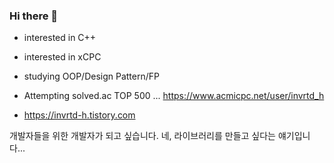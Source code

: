 ### Hi there 👋

<!--
**invrtd-h/invrtd-h** is a ✨ _special_ ✨ repository because its `README.md` (this file) appears on your GitHub profile.

Here are some ideas to get you started:

- 🔭 I’m currently working on ...
- 🌱 I’m currently learning ...
- 👯 I’m looking to collaborate on ...
- 🤔 I’m looking for help with ...
- 💬 Ask me about ...
- 📫 How to reach me: ...
- 😄 Pronouns: ...
- ⚡ Fun fact: ...
-->

* interested in C++
* interested in xCPC
* studying OOP/Design Pattern/FP

* Attempting solved.ac TOP 500 ... https://www.acmicpc.net/user/invrtd_h
* https://invrtd-h.tistory.com

개발자들을 위한 개발자가 되고 싶습니다. 네, 라이브러리를 만들고 싶다는 얘기입니다...
